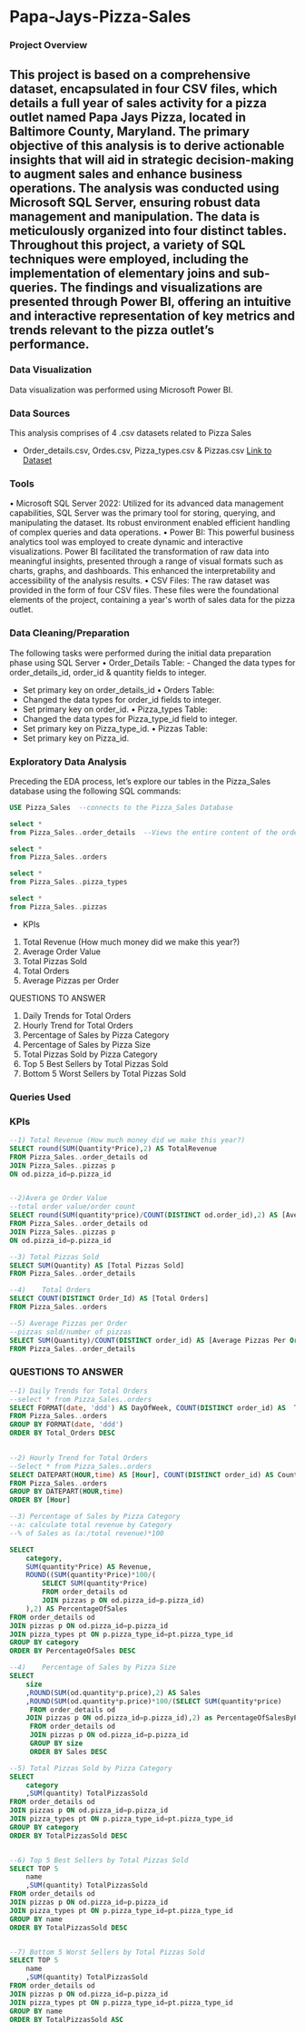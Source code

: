 # Papa-Jays-Pizza-Sales

### Project Overview
This project is based on a comprehensive dataset, encapsulated in four CSV files, which details a full year of sales activity for a pizza outlet named Papa Jays Pizza, located in Baltimore County, Maryland. The primary objective of this analysis is to derive actionable insights that will aid in strategic decision-making to augment sales and enhance business operations.
The analysis was conducted using Microsoft SQL Server, ensuring robust data management and manipulation. The data is meticulously organized into four distinct tables. Throughout this project, a variety of SQL techniques were employed, including the implementation of elementary joins and sub-queries. The findings and visualizations are presented through Power BI, offering an intuitive and interactive representation of key metrics and trends relevant to the pizza outlet’s performance.
---

### Data Visualization
Data visualization was performed using Microsoft Power BI.


### Data Sources
This analysis comprises of 4 .csv datasets related to Pizza Sales
- Order_details.csv, Ordes.csv, Pizza_types.csv & Pizzas.csv
[Link to Dataset]( https://www.kaggle.com/datasets/mysarahmadbhat/pizza-place-sales)

### Tools
•	Microsoft SQL Server 2022: Utilized for its advanced data management capabilities, SQL Server was the primary tool for storing, querying, and manipulating the dataset. Its robust environment enabled efficient handling of complex queries and data operations.
•	Power BI: This powerful business analytics tool was employed to create dynamic and interactive visualizations. Power BI facilitated the transformation of raw data into meaningful insights, presented through a range of visual formats such as charts, graphs, and dashboards. This enhanced the interpretability and accessibility of the analysis results.
•	CSV Files: The raw dataset was provided in the form of four CSV files. These files were the foundational elements of the project, containing a year's worth of sales data for the pizza outlet. 


### Data Cleaning/Preparation
The following tasks were performed during the initial data preparation phase using SQL Server
•	Order_Details Table:
	- Changed the data types for order_details_id, order_id & quantity fields to integer.
  - Set primary key on order_details_id
•	Orders Table:
  - Changed the data types for order_id fields to integer.
  - Set primary key on order_id.
• Pizza_types Table:
  - Changed the data types for Pizza_type_id field to integer.
  - Set primary key on Pizza_type_id.
•	Pizzas Table:
  - Set primary key on Pizza_id.


### Exploratory Data Analysis
Preceding the EDA process, let’s explore our tables in the Pizza_Sales database using the following SQL commands:

```sql
USE Pizza_Sales  --connects to the Pizza_Sales Database

select *
from Pizza_Sales..order_details  --Views the entire content of the order_details table

select *
from Pizza_Sales..orders

select *
from Pizza_Sales..pizza_types

select *
from Pizza_Sales..pizzas
```

- KPIs
1.	Total Revenue (How much money did we make this year?)
2.	Average Order Value
3.	Total Pizzas Sold
4.	Total Orders
5.	Average Pizzas per Order

QUESTIONS TO ANSWER
1.	Daily Trends for Total Orders
2.	Hourly Trend for Total Orders
3.	Percentage of Sales by Pizza Category
4.	Percentage of Sales by Pizza Size
5.	Total Pizzas Sold by Pizza Category
6.	Top 5 Best Sellers by Total Pizzas Sold
7.	Bottom 5 Worst Sellers by Total Pizzas Sold

 ### Queries Used 
### KPIs
 ```sql
--1) Total Revenue (How much money did we make this year?)
SELECT round(SUM(Quantity*Price),2) AS TotalRevenue
FROM Pizza_Sales..order_details od
JOIN Pizza_Sales..pizzas p
ON od.pizza_id=p.pizza_id
 

--2)Avera ge Order Value
--total order value/order count
SELECT round(SUM(quantity*price)/COUNT(DISTINCT od.order_id),2) AS [Average Order Value]
FROM Pizza_Sales..order_details od
JOIN Pizza_Sales..pizzas p
ON od.pizza_id=p.pizza_id

--3) Total Pizzas Sold
SELECT SUM(Quantity) AS [Total Pizzas Sold]
FROM Pizza_Sales..order_details

--4)	Total Orders
SELECT COUNT(DISTINCT Order_Id) AS [Total Orders]
FROM Pizza_Sales..orders

--5) Average Pizzas per Order
--pizzas sold/number of pizzas
SELECT SUM(Quantity)/COUNT(DISTINCT order_id) AS [Average Pizzas Per Order]
FROM Pizza_Sales..order_details
```

### QUESTIONS TO ANSWER
```sql
--1) Daily Trends for Total Orders
--select * from Pizza_Sales..orders
SELECT FORMAT(date, 'ddd') AS DayOfWeek, COUNT(DISTINCT order_id) AS  Total_Orders 
FROM Pizza_Sales..orders
GROUP BY FORMAT(date, 'ddd')
ORDER BY Total_Orders DESC
 

--2) Hourly Trend for Total Orders
--Select * from Pizza_Sales..orders
SELECT DATEPART(HOUR,time) AS [Hour], COUNT(DISTINCT order_id) AS CountOfOrders
FROM Pizza_Sales..orders
GROUP BY DATEPART(HOUR,time)
ORDER BY [Hour]  

--3) Percentage of Sales by Pizza Category
--a: calculate total revenue by Category
--% of Sales as (a:/total revenue)*100

SELECT
	category,
	SUM(quantity*Price) AS Revenue,
	ROUND((SUM(quantity*Price)*100/(
		SELECT SUM(quantity*Price) 
		FROM order_details od
		JOIN pizzas p ON od.pizza_id=p.pizza_id)
	),2) AS PercentageOfSales
FROM order_details od
JOIN pizzas p ON od.pizza_id=p.pizza_id
JOIN pizza_types pt ON p.pizza_type_id=pt.pizza_type_id
GROUP BY category
ORDER BY PercentageOfSales DESC

--4)	Percentage of Sales by Pizza Size
SELECT 
	size
	,ROUND(SUM(od.quantity*p.price),2) AS Sales
	,ROUND(SUM(od.quantity*p.price)*100/(SELECT SUM(quantity*price)  
	 FROM order_details od
	JOIN pizzas p ON od.pizza_id=p.pizza_id),2) as PercentageOfSalesByPizzaSize
	 FROM order_details od
	 JOIN pizzas p ON od.pizza_id=p.pizza_id  
	 GROUP BY size
	 ORDER BY Sales DESC

--5) Total Pizzas Sold by Pizza Category
SELECT 
	category
	,SUM(quantity) TotalPizzasSold 
FROM order_details od
JOIN pizzas p ON od.pizza_id=p.pizza_id
JOIN pizza_types pt ON p.pizza_type_id=pt.pizza_type_id
GROUP BY category
ORDER BY TotalPizzasSold DESC


--6) Top 5 Best Sellers by Total Pizzas Sold
SELECT TOP 5
	name
	,SUM(quantity) TotalPizzasSold 
FROM order_details od
JOIN pizzas p ON od.pizza_id=p.pizza_id
JOIN pizza_types pt ON p.pizza_type_id=pt.pizza_type_id
GROUP BY name
ORDER BY TotalPizzasSold DESC


--7) Bottom 5 Worst Sellers by Total Pizzas Sold
SELECT TOP 5
	name
	,SUM(quantity) TotalPizzasSold 
FROM order_details od
JOIN pizzas p ON od.pizza_id=p.pizza_id
JOIN pizza_types pt ON p.pizza_type_id=pt.pizza_type_id
GROUP BY name
ORDER BY TotalPizzasSold ASC
		
```
